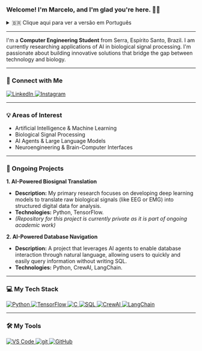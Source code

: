 ### Welcome! I'm Marcelo, and I'm glad you're here. 👨‍💻

<details>
  <summary>🇧🇷 Clique aqui para ver a versão em Português</summary>
  
  ---
  
  ### Bem-vindo! Sou o Marcelo, e fico feliz com a sua visita. 👨‍💻

  ---

  Sou **Estudante de Engenharia da Computação** de Serra, Espírito Santo, Brasil. Atualmente, pesquiso aplicações de IA no processamento de sinais biológicos. Sou apaixonado por construir soluções inovadoras que conectam tecnologia e biologia.

  ---

  ### 🔗 Conecte-se Comigo

  <p align="left">
    <a href="URL_TO_YOUR_LINKEDIN_PROFILE" target="_blank">
      <img src="https://img.shields.io/badge/LinkedIn-0A66C2?style=for-the-badge&logo=linkedin&logoColor=white" alt="LinkedIn">
    </a>
    <a href="https://www.instagram.com/marceloperovanobraga" target="_blank">
      <img src="https://img.shields.io/badge/Instagram-E4405F?style=for-the-badge&logo=instagram&logoColor=white" alt="Instagram">
    </a>
  </p>

  ---

  ### 💡 Áreas de Interesse

  - Inteligência Artificial & Machine Learning
  - Processamento de Sinais Biológicos
  - Agentes de IA & Modelos de Linguagem (LLMs)
  - Neuroengenharia & Interfaces Cérebro-Computador

  ---

  ### 🚀 Projetos Atuais

  **1. Tradução de Biossinais com IA**
  - **Descrição:** Minha pesquisa principal foca no desenvolvimento de modelos de deep learning para traduzir sinais biológicos brutos (como EEG ou EMG) em dados digitais estruturados para análise.
  - **Tecnologias:** Python, TensorFlow.
  - _(O repositório deste projeto é privado, pois faz parte de um trabalho acadêmico em andamento)_

  **2. Navegação em Bancos de Dados com IA**
  - **Descrição:** Um projeto que utiliza agentes de IA para permitir a interação com bancos de dados através de linguagem natural, possibilitando que usuários consultem informações de forma rápida e fácil, sem precisar escrever SQL.
  - **Tecnologias:** Python, CrewAI, LangChain.
  - _(Repository for this project is currently private as it is part of ongoing academic work)_

  ---

  ### 💻 Minhas Tecnologias

  <p align="left">
    <a href="https://www.python.org" target="_blank"> <img src="https://img.shields.io/badge/Python-3776AB?style=for-the-badge&logo=python&logoColor=white" alt="Python"> </a>
    <a href="https://www.tensorflow.org" target="_blank"> <img src="https://img.shields.io/badge/TensorFlow-FF6F00?style=for-the-badge&logo=tensorflow&logoColor=white" alt="TensorFlow"> </a>
    <a href="https://www.cprogramming.com/" target="_blank"> <img src="https://img.shields.io/badge/C-00599C?style=for-the-badge&logo=c&logoColor=white" alt="C"> </a>
    <a href="https://www.mysql.com/" target="_blank"> <img src="https://img.shields.io/badge/MySQL-4479A1?style=for-the-badge&logo=mysql&logoColor=white" alt="SQL"> </a>
    <a href="https://www.crewai.com/" target="_blank"> <img src="https://img.shields.io/badge/CrewAI-4D4DFF?style=for-the-badge" alt="CrewAI"> </a>
    <a href="https://www.langchain.com/" target="_blank"> <img src="https://img.shields.io/badge/LangChain-009688?style=for-the-badge&logo=langchain" alt="LangChain"> </a>
  </p>

  ---

  ### 🛠️ Minhas Ferramentas

  <p align="left">
      <a href="https://code.visualstudio.com/" target="_blank"> <img src="https://img.shields.io/badge/VS_Code-007ACC?style=for-the-badge&logo=visualstudiocode&logoColor=white" alt="VS Code"> </a>
      <a href="https://git-scm.com/" target="_blank"> <img src="https://img.shields.io/badge/GIT-E44C30?style=for-the-badge&logo=git&logoColor=white" alt="git"> </a>
      <a href="https://github.com/" target="_blank"> <img src="https://img.shields.io/badge/GitHub-181717?style=for-the-badge&logo=github&logoColor=white" alt="GitHub"> </a>
  </p>

</details>

---

I'm a **Computer Engineering Student** from Serra, Espírito Santo, Brazil. I am currently researching applications of AI in biological signal processing. I'm passionate about building innovative solutions that bridge the gap between technology and biology.

---

### 🔗 Connect with Me

<p align="left">
  <a href="URL_TO_YOUR_LINKEDIN_PROFILE" target="_blank">
    <img src="https://img.shields.io/badge/LinkedIn-0A66C2?style=for-the-badge&logo=linkedin&logoColor=white" alt="LinkedIn">
  </a>
  <a href="https://www.instagram.com/marceloperovanobraga" target="_blank">
    <img src="https://img.shields.io/badge/Instagram-E4405F?style=for-the-badge&logo=instagram&logoColor=white" alt="Instagram">
  </a>
</p>

---

### 💡 Areas of Interest

- Artificial Intelligence & Machine Learning
- Biological Signal Processing
- AI Agents & Large Language Models
- Neuroengineering & Brain-Computer Interfaces

---

### 🚀 Ongoing Projects

**1. AI-Powered Biosignal Translation**
- **Description:** My primary research focuses on developing deep learning models to translate raw biological signals (like EEG or EMG) into structured digital data for analysis.
- **Technologies:** Python, TensorFlow.
- _(Repository for this project is currently private as it is part of ongoing academic work)_

**2. AI-Powered Database Navigation**
- **Description:** A project that leverages AI agents to enable database interaction through natural language, allowing users to quickly and easily query information without writing SQL.
- **Technologies:** Python, CrewAI, LangChain.

---

### 💻 My Tech Stack

<p align="left">
  <a href="https://www.python.org" target="_blank"> <img src="https://img.shields.io/badge/Python-3776AB?style=for-the-badge&logo=python&logoColor=white" alt="Python"> </a>
  <a href="https://www.tensorflow.org" target="_blank"> <img src="https://img.shields.io/badge/TensorFlow-FF6F00?style=for-the-badge&logo=tensorflow&logoColor=white" alt="TensorFlow"> </a>
  <a href="https://www.cprogramming.com/" target="_blank"> <img src="https://img.shields.io/badge/C-00599C?style=for-the-badge&logo=c&logoColor=white" alt="C"> </a>
  <a href="https://www.mysql.com/" target="_blank"> <img src="https://img.shields.io/badge/MySQL-4479A1?style=for-the-badge&logo=mysql&logoColor=white" alt="SQL"> </a>
  <a href="https://www.crewai.com/" target="_blank"> <img src="https://img.shields.io/badge/CrewAI-4D4DFF?style=for-the-badge" alt="CrewAI"> </a>
  <a href="https://www.langchain.com/" target="_blank"> <img src="https://img.shields.io/badge/LangChain-009688?style=for-the-badge&logo=langchain" alt="LangChain"> </a>
</p>

---

### 🛠️ My Tools

<p align="left">
    <a href="https://code.visualstudio.com/" target="_blank"> <img src="https://img.shields.io/badge/VS_Code-007ACC?style=for-the-badge&logo=visualstudiocode&logoColor=white" alt="VS Code"> </a>
    <a href="https://git-scm.com/" target="_blank"> <img src="https://img.shields.io/badge/GIT-E44C30?style=for-the-badge&logo=git&logoColor=white" alt="git"> </a>
    <a href="https://github.com/" target="_blank"> <img src="https://img.shields.io/badge/GitHub-181717?style=for-the-badge&logo=github&logoColor=white" alt="GitHub"> </a>
</p>
